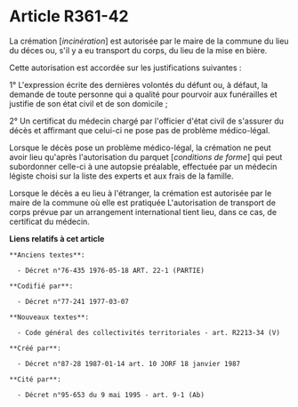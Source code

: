 # Article R361-42

La crémation [*incinération*] est autorisée par le maire de la commune du lieu du déces ou, s'il y a eu transport du corps,
du lieu de la mise en bière.

Cette autorisation est accordée sur les justifications suivantes :

1° L'expression écrite des dernières volontés du défunt ou, à défaut, la demande de toute personne qui a qualité pour
pourvoir aux funérailles et justifie de son état civil et de son domicile ;

2° Un certificat du médecin chargé par l'officier d'état civil de s'assurer du décès et affirmant que celui-ci ne pose pas de
problème médico-légal.

Lorsque le décès pose un problème médico-légal, la crémation ne peut avoir lieu qu'après l'autorisation du parquet
[*conditions de forme*] qui peut subordonner celle-ci à une autopsie préalable, effectuée par un médecin légiste choisi sur
la liste des experts et aux frais de la famille.

Lorsque le décès a eu lieu à l'étranger, la crémation est autorisée par le maire de la commune où elle est pratiquée
L'autorisation de transport de corps prévue par un arrangement international tient lieu, dans ce cas, de certificat du
médecin.

**Liens relatifs à cet article**

	**Anciens textes**:

	  - Décret n°76-435 1976-05-18 ART. 22-1 (PARTIE)

	**Codifié par**:

	  - Décret n°77-241 1977-03-07

	**Nouveaux textes**:

	  - Code général des collectivités territoriales - art. R2213-34 (V)

	**Créé par**:

	  - Décret n°87-28 1987-01-14 art. 10 JORF 18 janvier 1987

	**Cité par**:

	  - Décret n°95-653 du 9 mai 1995 - art. 9-1 (Ab)
